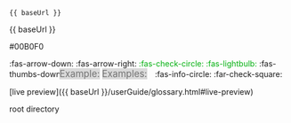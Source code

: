 <span id="showBaseUrlCode">
<code>{<span></span>{ baseUrl }}</code>
</span>

<span id="showBaseUrlText">{<span></span>{ baseUrl }}</span>

<span id="markbind_blue">#00B0F0</span>

<span id="icon_arrow_down">:fas-arrow-down:</span>
<span id="icon_arrow_right">:fas-arrow-right:</span>
<span id="icon_check_blue"><font color="{{ markbind_blue }}">:fas-check-circle:</font></span>
<span id="icon_bulb_blue"><font color="{{ markbind_blue }}">:fas-lightbulb:</font></span>
<span id="icon_dislike">:fas-thumbs-down:</span>
<span id="icon_example"><big><span class='badge badge-pill badge-light' style="background-color: #d9d9d9; color: #737373; position:relative; left:-10px">Example:</span></big></span>
<span id="icon_examples"><big><span class='badge badge-pill badge-light' style="background-color: #d9d9d9; color: #737373; position:relative; left:-10px">Examples:</span></big></span>
<span id="icon_info">:fas-info-circle:</span>
<span id="icon_ticked">:far-check-square:</span>

<span id="link_live_preview">[live preview]({{ baseUrl }}/userGuide/glossary.html#live-preview)</span>

<span id="tooltip_root_directory"><tooltip content="The directory that contains all the project files. It is also the directory in which the `site.json` configuration file is located.">root directory</tooltip></span>


